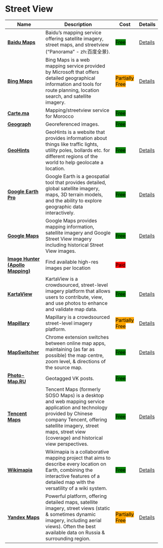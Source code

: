 # Street View

| Name | Description | Cost | Details |
| --- | --- | --- | --- |
| [**Baidu Maps**](http://map.baidu.com/) | Baidu’s mapping service offering satellite imagery, street maps, and streetview (“Panorama” - zh:百度全景). | <mark style="background-color:green;">Free</mark> | [Details](../../../tools/baidu-maps/README.md) |
| [**Bing Maps**](https://www.bing.com/maps/) | Bing Maps is a web mapping service provided by Microsoft that offers detailed geographical information and tools for route planning, location search, and satellite imagery. | <mark style="background-color:orange;">Partially Free</mark> | [Details](../../../tools/bing-maps/README.md) |
| [**Carte.ma**](http://carte.ma/) | Mapping/streetview service for Morocco | <mark style="background-color:green;">Free</mark> |  |
| [**Geograph**](http://geograph.org/) | Georeferenced images. | <mark style="background-color:green;">Free</mark> |  |
| [**GeoHints**](https://geohints.com/) | GeoHints is a website that provides information about things like traffic lights, utility poles, bollards etc. for different regions of the world to help geolocate a location. | <mark style="background-color:green;">Free</mark> | [Details](../../../tools/geohints/README.md) |
| [**Google Earth Pro**](https://www.google.com/earth/about/versions/) | Google Earth is a geospatial tool that provides detailed, global satellite imagery, maps, 3D terrain models, and the ability to explore geographic data interactively. | <mark style="background-color:green;">Free</mark> | [Details](../../../tools/google-earth-pro/README.md) |
| [**Google Maps**](https://www.google.com/maps) | Google Maps provides mapping information, satellite imagery and Google Street View imagery including historical Street View images. | <mark style="background-color:green;">Free</mark> | [Details](../../../tools/google-maps/README.md) |
| [**Image Hunter (Apollo Mapping)**](https://imagehunter.apollomapping.com/) | Find available high-res images per location | <mark style="background-color:red;">Paid</mark> |  |
| [**KartaView**](https://kartaview.org/map) | KartaView is a crowdsourced, street-level imagery platform that allows users to contribute, view, and use photos to enhance and validate map data. | <mark style="background-color:green;">Free</mark> | [Details](../../../tools/kartaview/README.md) |
| [**Mapillary**](https://www.mapillary.com/) | Mapillary is a crowdsourced street-level imagery platform. | <mark style="background-color:orange;">Partially Free</mark> | [Details](../../../tools/mapillary/README.md) |
| [**MapSwitcher**](https://github.com/david-r-edgar/MapSwitcher) | Chrome extension switches  between online map apps, maintaining (as far as possible) the map centre, zoom level, & directions of the source map. | <mark style="background-color:green;">Free</mark> | [Details](../../../tools/mapswitcher/README.md) |
| [**Photo-Map.RU**](http://photo-map.ru/) | Geotagged VK posts. | <mark style="background-color:green;">Free</mark> |  |
| [**Tencent Maps**](http://map.qq.com/) | Tencent Maps (formerly SOSO Maps) is a desktop and web mapping service application and technology provided by Chinese company Tencent, offering satellite imagery, street maps, street view (coverage) and historical view perspectives. | <mark style="background-color:green;">Free</mark> | [Details](../../../tools/tencent-maps/README.md) |
| [**Wikimapia**](https://wikimapia.org/) | Wikimapia is a collaborative mapping project that aims to describe every location on Earth, combining the interactive features of a detailed map with the versatility of a wiki system. | <mark style="background-color:green;">Free</mark> | [Details](../../../tools/wikimapia/README.md) |
| [**Yandex Maps**](https://yandex.com/maps/) | Powerful platform, offering detailed maps, satellite imagery, street views (static & sometimes dynamic imagery, including aerial views). Often the best available data on Russia & surrounding region. | <mark style="background-color:orange;">Partially Free</mark> | [Details](../../../tools/yandex-maps/README.md) |